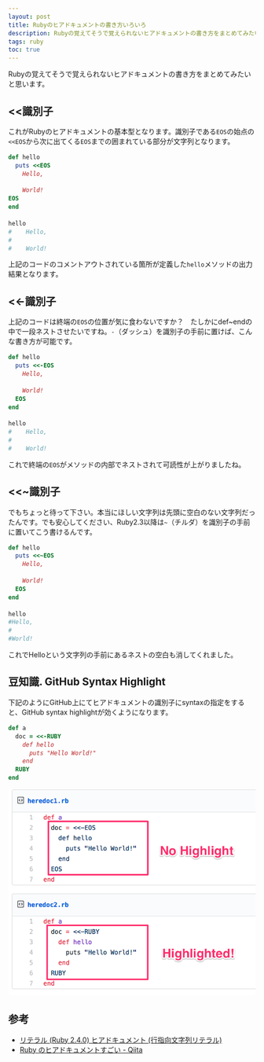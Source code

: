 ```yaml
---
layout: post
title: Rubyのヒアドキュメントの書き方いろいろ
description: Rubyの覚えてそうで覚えられないヒアドキュメントの書き方をまとめてみたいと思います。 <<識別子 これがRubyのヒアドキュメントの基本型となります。識別子であるEOSの始点の<<EOSから次に出てくるEOSまでの囲まれている部分が文字列となります。
tags: ruby
toc: true
---
```


Rubyの覚えてそうで覚えられないヒアドキュメントの書き方をまとめてみたいと思います。

## \<\<識別子

これがRubyのヒアドキュメントの基本型となります。識別子である`EOS`の始点の`<<EOS`から次に出てくる`EOS`までの囲まれている部分が文字列となります。

```rb
def hello
  puts <<EOS
    Hello,

    World!
EOS
end

hello
#    Hello,
#
#    World!
```

上記のコードのコメントアウトされている箇所が定義した`hello`メソッドの出力結果となります。

## \<\<-識別子

上記のコードは終端の`EOS`の位置が気に食わないですか？　たしかにdef~endの中で一段ネストさせたいですね。`-`（ダッシュ）を識別子の手前に置けば、こんな書き方が可能です。

```rb
def hello
  puts <<-EOS
    Hello,

    World!
  EOS
end

hello
#    Hello,
#
#    World!
```

これで終端の`EOS`がメソッドの内部でネストされて可読性が上がりましたね。

## \<\<~識別子

でもちょっと待って下さい。本当にほしい文字列は先頭に空白のない文字列だったんです。でも安心してください、Ruby2.3以降は`~`（チルダ）を識別子の手前に置いてこう書けるんです。

```rb
def hello
  puts <<~EOS
    Hello,

    World!
  EOS
end

hello
#Hello,
#
#World!
```

これでHelloという文字列の手前にあるネストの空白も消してくれました。

## 豆知識. GitHub Syntax Highlight

下記のようにGitHub上にてヒアドキュメントの識別子にsyntaxの指定をすると、GitHub syntax highlightが効くようになります。

```rb
def a
  doc = <<-RUBY
    def hello
      puts "Hello World!"
    end
  RUBY
end
```

![heredoc](/images/posts/heredoc_rb.png)

## 参考

- [リテラル (Ruby 2.4.0) ヒアドキュメント (行指向文字列リテラル)](https://docs.ruby-lang.org/ja/latest/doc/spec=2fliteral.html#here)
- [Ruby のヒアドキュメントすごい - Qiita](http://qiita.com/Linda_pp/items/32fddbbe117cf03fef0f)
